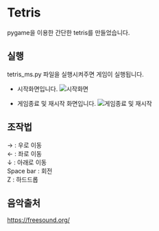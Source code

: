 # Tetris
pygame을 이용한 간단한 tetris를 만들었습니다.

## 실행 
tetris_ms.py 파일을 실행시켜주면 게임이 실행됩니다.
- 시작화면입니다.
![시작화면](https://user-images.githubusercontent.com/95560893/161750621-06aa22bd-629c-4e36-8a64-0008d8f3d1f9.png)

- 게임종료 및 재시작 화면입니다.
![게임종료 및 재시작](https://user-images.githubusercontent.com/95560893/161750821-aef21c79-1882-49db-8682-5488d0f18c13.png)

## 조작법
→ : 우로 이동  
← : 좌로 이동  
↓ : 아래로 이동  
Space bar : 회전  
Z : 하드드롭

## 음악출처
https://freesound.org/
